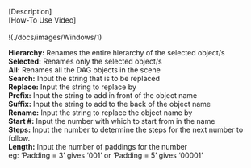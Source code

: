 [Description] <br/>
[How-To Use Video] <br/>
<br/>
!(./docs/images/Windows/1)
<br/>

<b>Hierarchy:</b>	Renames the entire hierarchy of the selected object/s <br/>
<b>Selected:</b>	Renames only the selected object/s <br/>
<b>All:</b>	Renames all the DAG objects in the scene <br/>
<b>Search:</b>	Input the string that is to be replaced <br/>
<b>Replace:</b>	Input the string to replace by <br/>
<b>Prefix:</b>	Input the string to add in front of the object name <br/>
<b>Suffix:</b>	Input the string to add to the back of the object name <br/>
<b>Rename:</b>	Input the string to replace the object name by <br/>
<b>Start #:</b>	Input the number with which to start from in the name <br/>
<b>Steps:</b>	Input the number to determine the steps for the next number to follow. <br/>
<b>Length:</b>	Input the number of paddings for the number <br/>
                eg: ‘Padding = 3’ gives ‘001’ or ‘Padding = 5’ gives ‘00001’ <br/>
